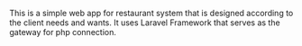 This is a simple web app for restaurant system that is designed according to the client needs and wants. It uses Laravel Framework that serves as the gateway for php connection.
